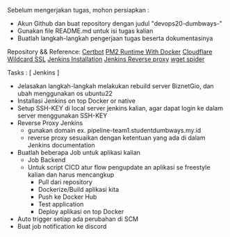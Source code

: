 Sebelum mengerjakan tugas, mohon persiapkan :
- Akun Github dan buat repository dengan judul "devops20-dumbways-<nama kalian>"
- Gunakan file README.md untuk isi tugas kalian
- Buatlah langkah-langkah pengerjaan tugas beserta dokumentasinya

Repository && Reference:
[Certbot](https://certbot.eff.org/instructions?ws=nginx&os=ubuntufocal)
[PM2 Runtime With Docker](https://pm2.keymetrics.io/docs/usage/docker-pm2-nodejs)
[Cloudflare](https://dash.cloudflare.com/0d0e2eb306a3b985375cf565cb4ce3fc/studentdumbways.my.id/dns/records)
[Wildcard SSL](https://www.bjornjohansen.com/wildcard-certificate-letsencrypt-cloudflare)
[Jenkins Installation](https://www.jenkins.io/doc/book/installing/)
[Jenkins Reverse proxy](https://www.jenkins.io/doc/book/system-administration/reverse-proxy-configuration-with-jenkins/reverse-proxy-configuration-nginx)
[wget spider](https://www.labnol.org/software/wget-command-examples/28750/)

Tasks :
[ Jenkins ]
- Jelasakan langkah-langkah melakukan rebuild server BiznetGio, dan ubah menggunakan os ubuntu22
- Installasi Jenkins on top Docker or native
- Setup SSH-KEY di local server jenkins kalian, agar dapat login ke dalam server menggunakan SSH-KEY 
- Reverse Proxy Jenkins
  - gunakan domain ex. pipeline-team1.studentdumbways.my.id
  - reverse proxy sesuaikan dengan ketentuan yang ada di dalam Jenkins documentation
- Buatlah beberapa Job untuk aplikasi kalian
  - Job Backend
  - Untuk script CICD atur flow pengupdate an aplikasi se freestyle kalian dan harus mencangkup
     - Pull dari repository
     - Dockerize/Build aplikasi kita
     - Push ke Docker Hub
     - Test application
     - Deploy aplikasi on top Docker
- Auto trigger setiap ada perubahan di SCM
- Buat job notification ke discord
